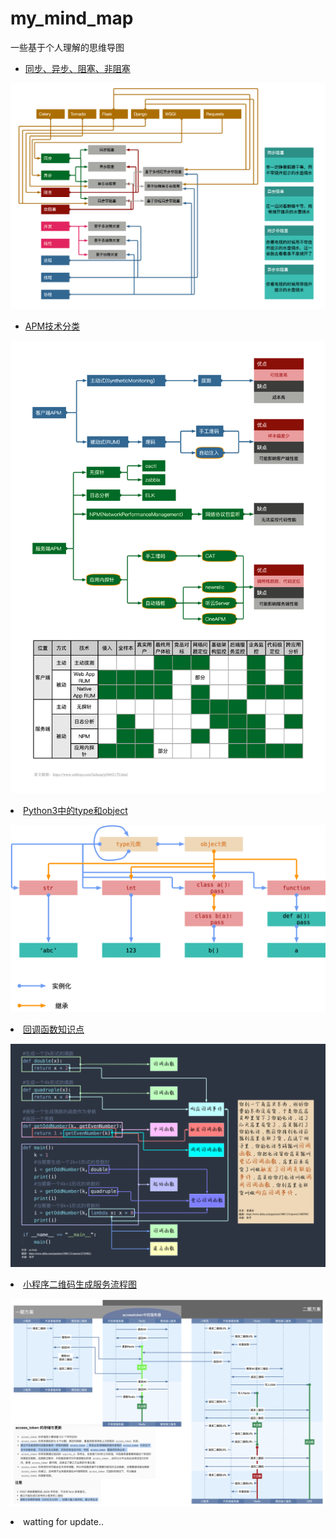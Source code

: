 # my_mind_map
一些基于个人理解的思维导图

* [同步、异步、阻塞、非阻塞](./sync_async_blocking_nonblocking)
<p align="center">
    <img src="./sync_async_blocking_nonblocking/同(异)步(非)阻塞思维导图.png">

* [APM技术分类](./APM_classification)
<p align="center">
    <img src="./APM_classification/APM技术分类.png"

* [Python3中的type和object](./python3_type_object)
<p align="center">
    <img src="./python3_type_object/Python3中的type和object.png"

* [回调函数知识点](./callback_keypoint)
<p align="center">
    <img src="./callback_keypoint/回调函数知识点.png"

* [小程序二维码生成服务流程图](./wxapp_getwxacodeunlimit)
<p align="center">
    <img src="./wxapp_getwxacodeunlimit/小程序二维码生成服务流程图.png"

* watting for update..